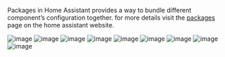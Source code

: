Packages in Home Assistant provides a way to bundle different component’s configuration together.
for more details visit the [packages](https://home-assistant.io/docs/configuration/packages/) page on the home assistant website.

![image](https://github.com/Norien/Home-Assistant-Config/blob/master/www/card_previews/utilities.PNG?raw=true)
![image](https://github.com/Norien/Home-Assistant-Config/blob/master/www/card_previews/server_status.PNG?raw=true)
![image](https://github.com/Norien/Home-Assistant-Config/blob/master/www/card_previews/pi_hole.PNG?raw=true)
![image](https://github.com/Norien/Home-Assistant-Config/blob/master/www/card_previews/humidity.PNG?raw=true)
![image](https://github.com/Norien/Home-Assistant-Config/blob/master/www/card_previews/kodi1.PNG?raw=true)
![image](https://github.com/Norien/Home-Assistant-Config/blob/master/www/card_previews/live_scenes.PNG?raw=true)
![image](https://github.com/Norien/Home-Assistant-Config/blob/master/www/card_previews/radio.PNG?raw=true)
![image](https://github.com/Norien/Home-Assistant-Config/blob/master/www/card_previews/waste.PNG?raw=true)
![image](https://github.com/Norien/Home-Assistant-Config/blob/master/www/card_previews/weather.PNG?raw=true)
